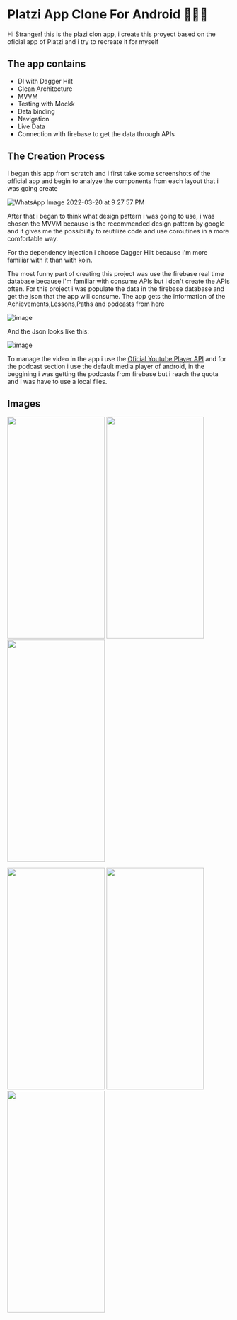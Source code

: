 # Platzi App Clone For Android 👾👾👾

Hi Stranger! this is the plazi clon app, i create this proyect based on the oficial app of Platzi and i try to recreate it for myself 

## The app contains

- DI with Dagger Hilt
- Clean Architecture
- MVVM
- Testing with Mockk
- Data binding 
- Navigation
- Live Data
- Connection with firebase to get the data through APIs

## The Creation Process

I began this app from scratch and i first take some screenshots of the official app and begin to analyze the components from each layout that i was going create

![WhatsApp Image 2022-03-20 at 9 27 57 PM](https://user-images.githubusercontent.com/41975283/159197963-eb8d292b-ea61-45d1-856d-e0cdaed7d14a.jpeg)

After that i began to think what design pattern i was going to use, i was chosen the MVVM because is the recommended design pattern by google and it gives me the possibility to reutilize code and use coroutines in a more comfortable way.

For the dependency injection i choose Dagger Hilt because i'm more familiar with it than with koin.

The most funny part of creating this project was use the firebase real time database because i'm familiar with consume APIs but i don't create the APIs often. For this project i was populate the data in the firebase database and get the json that the app will consume. The app gets the information of the Achievements,Lessons,Paths and podcasts from here

![image](https://user-images.githubusercontent.com/41975283/159198703-2ccc9242-fddc-4983-b9d4-da9a093e1054.png)

And the Json looks like this:

![image](https://user-images.githubusercontent.com/41975283/159198821-d9a3e4e9-12d0-4848-96a1-25f426e0f5dd.png)

To manage the video in the app i use the [Oficial Youtube Player API](https://developers.google.com/youtube/android/player?hl=es) and for the podcast section i use the default media player of android, in the beggining i was getting the podcasts from firebase but i reach the quota and i was have to use a local files.


## Images

<p float="left">
  <img src="https://user-images.githubusercontent.com/41975283/159196230-77cc034d-4c52-4230-9aae-10e0e4335196.png" width="220" height="500" />
  <img src="https://user-images.githubusercontent.com/41975283/159196242-96205a8f-6d96-436f-b5fb-5c47cd2d33cc.png"  width="220" height="500" />
  <img src="https://user-images.githubusercontent.com/41975283/159196413-ba8d8ec2-9cee-4e3c-8c0c-4c89a17b5216.png" width="220" height="500" />
 </p>
 
 
 <p float="left">
  <img src="https://user-images.githubusercontent.com/41975283/159196464-d3aa59b1-61fe-4362-ad77-9f6e653c608f.jpeg" width="220" height="500" />
  <img src="https://user-images.githubusercontent.com/41975283/159196466-4bc2bea3-c54e-49a9-a416-ee05b8d4f7c5.jpeg"  width="220" height="500" />
  <img src="https://user-images.githubusercontent.com/41975283/159196467-19db2e0d-4858-43e2-b0ed-dc0ed85a4c26.jpeg" width="220" height="500" />
 </p>
